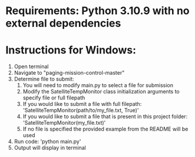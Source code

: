 
# Requirements: Python 3.10.9 with no external dependencies


# Instructions for Windows:
1. Open terminal
1. Navigate to "paging-mission-control-master"
1. Determine file to submit:
    1. You will need to modify main.py to select a file for submission
    1. Modify the SatelliteTempMonitor class initialization arguments to specify file or full filepath
    1. If you would like to submit a file with full filepath: 'SatelliteTempMonitor(path/to/my_file.txt, True)'
    1. If you would like to submit a file that is present in this project folder: 'SatelliteTempMonitor(my_file.txt)'
    1. If no file is specified the provided example from the README will be used
1. Run code: 'python main.py'
1. Output will display in terminal
